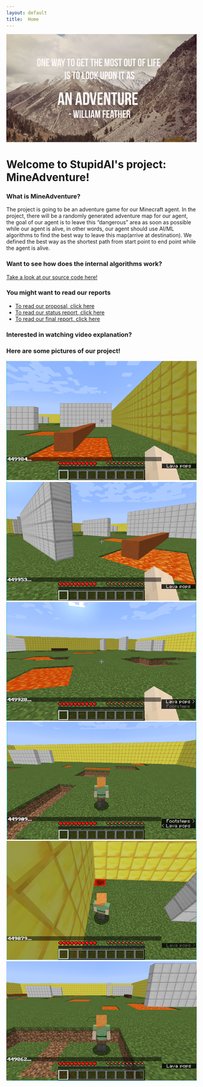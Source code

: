 ```yaml
---
layout: default
title:  Home
---
```


![alt text](https://github.com/YizhuoWu/StupidAI-MineAdventure/blob/master/docs/arts/life-adventure-e1443541694838.jpg?raw=true "Theme Pics")

# Welcome to StupidAI's project: MineAdventure!


### What is MineAdventure?
The project is going to be an adventure game for our Minecraft agent. 
In the project, there will be a randomly generated adventure map for our agent, the goal of our agent is 
to leave this “dangerous” area as soon as possible while our agent is alive, in other words, our agent should 
use AI/ML algorithms to find the best way to leave this map(arrive at destination). We defined the best way 
as the shortest path from start point to end point while the agent is alive.

### Want to see how does the internal algorithms work?
[Take a look at our source code here!](https://github.com/YizhuoWu/StupidAI-MineAdventure)

### You might want to read our reports
- [To read our proposal, click here](proposal.html)
- [To read our status report, click here](status.html)
- [To read our final report, click here](final.html)

### Interested in watching video explanation?


### Here are some pictures of our project!
![alt text](https://github.com/YizhuoWu/StupidAI-MineAdventure/blob/master/docs/arts/Malmo%20Pictures/1.png?raw=true"Img1") 
![alt text](https://github.com/YizhuoWu/StupidAI-MineAdventure/blob/master/docs/arts/Malmo%20Pictures/2.png?raw=true"Img2") 
![alt text](https://github.com/YizhuoWu/StupidAI-MineAdventure/blob/master/docs/arts/Malmo%20Pictures/3.png?raw=true"Img3") 
![alt text](https://github.com/YizhuoWu/StupidAI-MineAdventure/blob/master/docs/arts/Malmo%20Pictures/4.png?raw=true"Img4") 
![alt text](https://github.com/YizhuoWu/StupidAI-MineAdventure/blob/master/docs/arts/Malmo%20Pictures/5.png?raw=true"Img5") 
![alt text](https://github.com/YizhuoWu/StupidAI-MineAdventure/blob/master/docs/arts/Malmo%20Pictures/6.png?raw=true"Img6") 


